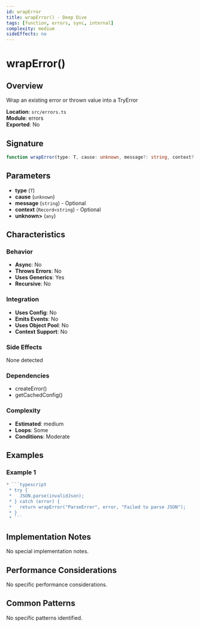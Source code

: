 ```yaml
---
id: wrapError
title: wrapError() - Deep Dive
tags: [function, errors, sync, internal]
complexity: medium
sideEffects: no
---
```


# wrapError()

## Overview
Wrap an existing error or thrown value into a TryError

**Location**: `src/errors.ts`  
**Module**: errors  
**Exported**: No  

## Signature
```typescript
function wrapError(type: T, cause: unknown, message?: string, context?: Record<string, unknown>: any): TryError<T>
```

## Parameters
- **type** (`T`)
- **cause** (`unknown`)
- **message** (`string`) - Optional
- **context** (`Record<string`) - Optional
- **unknown>** (`any`)

## Characteristics

### Behavior
- **Async**: No
- **Throws Errors**: No
- **Uses Generics**: Yes
- **Recursive**: No

### Integration
- **Uses Config**: No
- **Emits Events**: No
- **Uses Object Pool**: No
- **Context Support**: No

### Side Effects
None detected

### Dependencies
- createError()
- getCachedConfig()

### Complexity
- **Estimated**: medium
- **Loops**: Some
- **Conditions**: Moderate


## Examples

### Example 1
```typescript
* ```typescript
 * try {
 *   JSON.parse(invalidJson);
 * } catch (error) {
 *   return wrapError("ParseError", error, "Failed to parse JSON");
 * }
 * ```
```



## Implementation Notes
No special implementation notes.

## Performance Considerations
No specific performance considerations.

## Common Patterns
No specific patterns identified.
